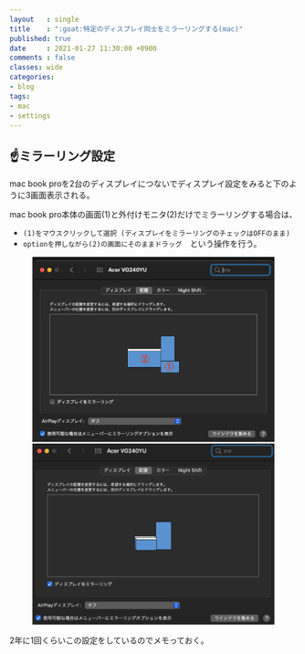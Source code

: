 ```yaml
---
layout   : single
title    : ":goat:特定のディスプレイ同士をミラーリングする(mac)"
published: true
date     : 2021-01-27 11:30:00 +0900
comments : false
classes: wide
categories:
- blog
tags:
- mac
- settings
---
```



## :point_up:ミラーリング設定

mac book proを2台のディスプレイにつないでディスプレイ設定をみると下のように3画面表示される。

mac book pro本体の画面(1)と外付けモニタ(2)だけでミラーリングする場合は、

* `(1)をマウスクリックして選択 (ディスプレイをミラーリングのチェックはOFFのまま)`
* `optionを押しながら(2)の画面にそのままドラッグ`　という操作を行う。

<figure class="half">
  <img src="/assets/images/2021-01-27/s1.png">
  <img src="/assets/images/2021-01-27/s2.png">
</figure>


2年に1回くらいこの設定をしているのでメモっておく。